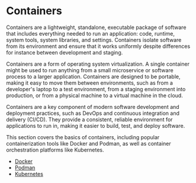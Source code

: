 # Containers

Containers are a lightweight, standalone, executable package of software that includes everything needed to run an application: code, runtime, system tools, system libraries, and settings. Containers isolate software from its environment and ensure that it works uniformly despite differences for instance between development and staging.

Containers are a form of operating system virtualization. A single container might be used to run anything from a small microservice or software process to a larger application. Containers are designed to be portable, making it easy to move them between environments, such as from a developer's laptop to a test environment, from a staging environment into production, or from a physical machine to a virtual machine in the cloud.

Containers are a key component of modern software development and deployment practices, such as DevOps and continuous integration and delivery (CI/CD). They provide a consistent, reliable environment for applications to run in, making it easier to build, test, and deploy software.

This section covers the basics of containers, including popular containerization tools like Docker and Podman, as well as container orchestration platforms like Kubernetes.

- [Docker](docker/introduction.md)
- [Podman](podman/introduction.md)
- [Kubernetes](kubernetes/introduction.md)
